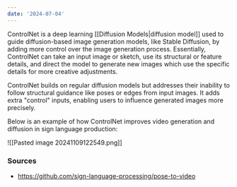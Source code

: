 ```yaml
---
date: '2024-07-04'
---
```

ControlNet is a deep learning [[Diffusion Models|diffusion model]] used to guide diffusion-based image generation models, like Stable Diffusion, by adding more control over the image generation process. Essentially, ControlNet can take an input image or sketch, use its structural or feature details, and direct the model to generate new images which use the specific details for more creative adjustments.

ControlNet builds on regular diffusion models but addresses their inability to follow structural guidance like poses or edges from input images. It adds extra "control" inputs, enabling users to influence generated images more precisely.

Below is an example of how ControlNet improves video generation and diffusion in sign language production:

![[Pasted image 20241109122549.png]]

### Sources
- https://github.com/sign-language-processing/pose-to-video